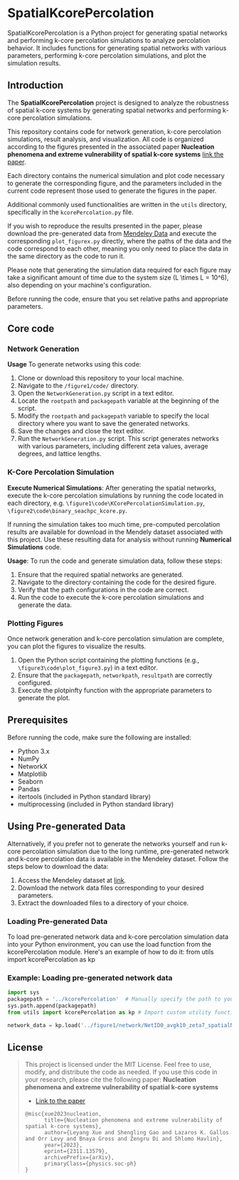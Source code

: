 # SpatialKcorePercolation
SpatialKcorePercolation is a Python project for generating spatial networks and performing k-core percolation simulations to analyze percolation behavior. It includes functions for generating spatial networks with various parameters, performing k-core percolation simulations, and plot the simulation results.

## Introduction
The **SpatialKcorePercolation** project is designed to analyze the robustness of spatial k-core systems by generating spatial networks and performing k-core percolation simulations. 

This repository contains code for network generation, k-core percolation simulations, result analysis, and visualization. All code is organized according to the figures presented in the associated paper **Nucleation phenomena and extreme vulnerability of spatial k-core systems**
[link the paper](https://doi.org/10.48550/arXiv.2311.13579). 

Each directory contains the numerical simulation and plot code necessary to generate the corresponding figure, and the parameters included in the current code represent those used to generate the figures in the paper.

Additional commonly used functionalities are written in the `utils` directory, specifically in the `kcorePercolation.py` file.

If you wish to reproduce the results presented in the paper, please download the pre-generated data from [Mendeley Data](10.17632/jkvk97nfjc.1) and execute the corresponding `plot_figurex.py` directly, where the paths of the data and the code correspond to each other, meaning you only need to place the data in the same directory as the code to run it.

Please note that generating the simulation data required for each figure may take a significant amount of time due to the system size \(L \times L = 10^6\), also depending on your machine's configuration. 

Before running the code, ensure that you set relative paths and appropriate parameters.

## Core code
### Network Generation
**Usage**
To generate networks using this code:

1. Clone or download this repository to your local machine.
2. Navigate to the `/figure1/code/` directory.
3. Open the `NetworkGeneration.py` script in a text editor.
4. Locate the `rootpath` and `packagepath` variable at the beginning of the script.
5. Modify the `rootpath` and `packagepath` variable to specify the local directory where you want to save the generated networks.
6. Save the changes and close the text editor.
7. Run the `NetworkGeneration.py` script.
This script generates networks with various parameters, including different zeta values, average degrees, and lattice lengths. 

### K-Core Percolation Simulation
**Execute Numerical Simulations**:
After generating the spatial networks, execute the k-core percolation simulations by running the code located in each directory, e.g. `\figure1\code\KCorePercolationSimulation.py`, `\figure2\code\binary_seachpc_kcore.py`. 

If running the simulation takes too much time, pre-computed percolation results are available for download in the Mendely dataset associated with this project. Use these resulting data for analysis without running **Numerical Simulations** code.

**Usage**:
To run the code and generate simulation data, follow these steps:
1. Ensure that the required spatial networks are generated.
2. Navigate to the directory containing the code for the desired figure.
3. Verify that the path configurations in the code are correct.
4. Run the code to execute the k-core percolation simulations and generate the data.

### Plotting Figures
Once network generation and k-core percolation simulation are complete, you can plot the figures to visualize the results.
1. Open the Python script containing the plotting functions (e.g., `\figure3\code\plot_figure3.py`) in a text editor.
2. Ensure that the `packagepath`, `networkpath`, `resultpath` are correctly configured.
3. Execute the plotpinfty function with the appropriate parameters to generate the plot.

## Prerequisites
Before running the code, make sure the following are installed:

- Python 3.x
- NumPy
- NetworkX
- Matplotlib
- Seaborn
- Pandas
- itertools (included in Python standard library)
- multiprocessing (included in Python standard library)

## Using Pre-generated Data
Alternatively, if you prefer not to generate the networks yourself and run k-core percolation simulation due to the long runtime, pre-generated network and k-core percolation data is available in the Mendeley dataset. 
Follow the steps below to download the data:
1. Access the Mendeley dataset at [link](10.17632/jkvk97nfjc.1).
2. Download the network data files corresponding to your desired parameters.
3. Extract the downloaded files to a directory of your choice.

### Loading Pre-generated Data
To load pre-generated network data and k-core percolation simulation data into your Python environment, you can use the load function from the kcorePercolation module. 
Here's an example of how to do it:
from utils import kcorePercolation as kp
### Example: Loading pre-generated network data
```python 
import sys
packagepath = '../kcorePercolation'  # Manually specify the path to your script
sys.path.append(packagepath)
from utils import kcorePercolation as kp # Import custom utility functions

network_data = kp.load('../figure1/network/NetID0_avgk10_zeta7_spatialNet.pkl')## Replace '../figure1/network/NetID0_avgk10_zeta7_spatialNet.pkl' with the actual path to the downloaded network data file.
```

## License
> This project is licensed under the MIT License. Feel free to use, modify, and distribute the code as needed.
> If you use this code in your research, please cite the following paper:
> **Nucleation phenomena and extreme vulnerability of spatial k-core systems**
> - [Link to the paper](https://doi.org/10.48550/arXiv.2311.13579)
> ```
> @misc{xue2023nucleation,
>       title={Nucleation phenomena and extreme vulnerability of spatial k-core systems}, 
>       author={Leyang Xue and Shengling Gao and Lazaros K. Gallos and Orr Levy and Bnaya Gross and Zengru Di and Shlomo Havlin},
>       year={2023},
>       eprint={2311.13579},
>       archivePrefix={arXiv},
>       primaryClass={physics.soc-ph}
> }
> ```



